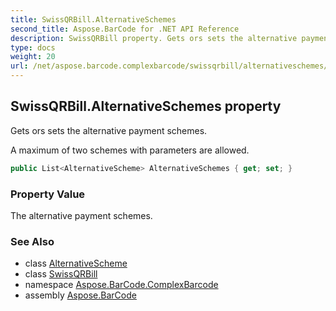 ```yaml
---
title: SwissQRBill.AlternativeSchemes
second_title: Aspose.BarCode for .NET API Reference
description: SwissQRBill property. Gets ors sets the alternative payment schemes
type: docs
weight: 20
url: /net/aspose.barcode.complexbarcode/swissqrbill/alternativeschemes/
---
```

## SwissQRBill.AlternativeSchemes property

Gets ors sets the alternative payment schemes.

A maximum of two schemes with parameters are allowed.

```csharp
public List<AlternativeScheme> AlternativeSchemes { get; set; }
```

### Property Value

The alternative payment schemes.

### See Also

* class [AlternativeScheme](../../alternativescheme/)
* class [SwissQRBill](../)
* namespace [Aspose.BarCode.ComplexBarcode](../../../aspose.barcode.complexbarcode/)
* assembly [Aspose.BarCode](../../../)



